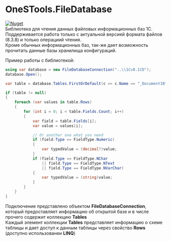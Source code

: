 # OneSTools.FileDatabase
[![Nuget](https://img.shields.io/nuget/v/OneSTools.FileDatabase)](https://www.nuget.org/packages/OneSTools.FileDatabase)  
Библиотека для чтения данных файловых информационных баз 1С. Поддерживается работа только с актуальной версией формата файлов (8.3.8) и только операциий чтения.  
Кроме обычных информационных баз, так-же дает возможность прочитать данные базы хранилища конфигураций.

Пример работы с библиотекой:  

```csharp
using var database = new FileDatabaseConnection("..\\1Cv8.1CD");
database.Open();

var table = database.Tables.FirstOrDefault(c => c.Name == "_Document38");

if (table != null)
{
    foreach (var values in table.Rows)
    {
        for (int i = 0; i < table.Fields.Count; i++)
        {
            var field = table.Fields[i];
            var value = values[i];

            // Or another one what you need
            if (field.Type == FieldType.Numeric)
            {
                var typedValue = (decimal?)value;
            }
            if (field.Type == FieldType.NChar
                || field.Type == FieldType.NText
                || field.Type == FieldType.NVarChar)
            {
                var typedValue = (string)value;
            }
        }
    }
}
```
Подключение представлено объектом **FileDatabaseConnection**, который предоставляет информацию об открытой базе и в числе прочего содержит коллекцию **Tables**  
Каждый элемент коллекции **Tables** представляет информацию о схеме таблицы и дает доступ к данным таблицы через свойство **Rows** (доступно использованеи **LINQ**)
